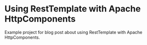 # Using RestTemplate with Apache HttpComponents

Example project for blog post about using RestTemplate with Apache HttpComponents.